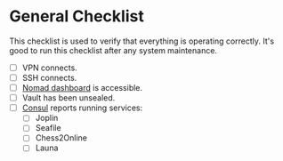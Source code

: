 # General Checklist

This checklist is used to verify that everything is operating correctly. It's good to run this checklist after any system maintenance.

- [ ] VPN connects.
- [ ] SSH connects.
- [ ] [Nomad dashboard](https://nomad.service.consul:4646) is accessible.
- [ ] Vault has been unsealed.
- [ ] [Consul](https://consul.service.consul:8501/ui/nbg1/services) reports running services:
  - [ ] Joplin
  - [ ] Seafile
  - [ ] Chess2Online
  - [ ] Launa